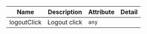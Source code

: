 | Name                                                                                                    | Description  | Attribute | Detail |
| ------------------------------------------------------------------------------------------------------- | ------------ | --------- | ------ |
| <div className="Api__Table"> <div>logoutClick</div> <div className="Api__Table Docs__Tags"></div></div> | Logout click | `any`     |
